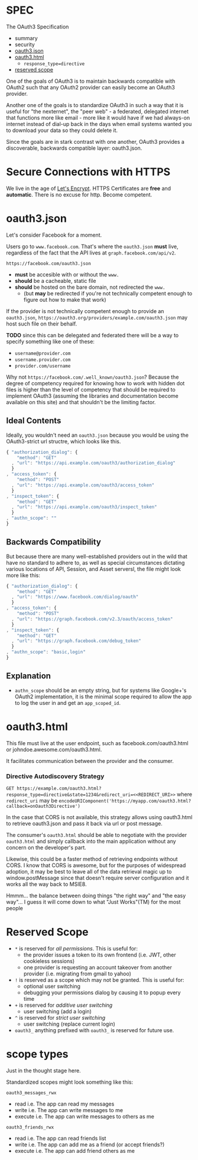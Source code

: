 # SPEC
The OAuth3 Specification

* summary
* security
* [oauth3.json](#oauth3json)
* [oauth3.html](#oauth3html)
  * `response_type=directive`
* [reserved scope](#reserved-scope)

One of the goals of OAuth3 is to maintain backwards compatible with OAuth2 such that any OAuth2 provider can easily become an OAuth3 provider.

Another one of the goals is to standardize OAuth3 in such a way that it is useful for "the nexternet", the "peer web" - a federated, delegated internet that functions more like email - more like it would have if we had always-on internet instead of dial-up back in the days when email systems wanted you to download your data so they could delete it.

Since the goals are in stark contrast with one another, OAuth3 provides a discoverable, backwards compatible layer: oauth3.json.

Secure Connections with HTTPS
=============================

We live in the age of [Let's Encrypt](https://letsencrypt.org).
HTTPS Certificates are **free** and **automatic**. There is no excuse for http. Become competent.

oauth3.json
===========

Let's consider Facebook for a moment.

Users go to `www.facebook.com`. That's where the `oauth3.json` **must** live,
regardless of the fact that the API lives at `graph.facebook.com/api/v2`.

`https://facebook.com/oauth3.json`
  * **must** be accesible with or without the `www.`
  * **should** be a cacheable, static file
  * **should** be hosted on the bare domain, not redirected the `www.`
    * (but **may** be redirected if you're not technically competent enough to figure out how to make that work)

If the provider is not technically competent enough to provide an `oauth3.json`, `https://oauth3.org/providers/example.com/oauth3.json` may host such file on their behalf.

**TODO** since this can be delegated and federated there will be a way to specify something like one of these:
  * `username@provider.com`
  * `username.provider.com`
  * `provider.com/username`

Why not `https://facebook.com/.well_known/oauth3.json`? Because the degree of competency required for knowing how to work with hidden dot files is higher than the level of competency that should be required to implement OAuth3 (assuming the libraries and documentation become available on this site) and that shouldn't be the limiting factor.

Ideal Contents
--------

Ideally, you wouldn't need an `oauth3.json` because you would be using the OAuth3-strict url structre, which looks like this.

```javascript
{ "authorization_dialog": {
    "method": "GET"
  , "url": "https://api.example.com/oauth3/authorization_dialog"
  }
, "access_token": {
    "method": "POST"
  , "url": "https://api.example.com/oauth3/access_token"
  }
, "inspect_token": {
    "method": "GET"
  , "url": "https://api.example.com/oauth3/inspect_token"
  }
, "authn_scope": ""
}
```

Backwards Compatibility
--------

But because there are many well-established providers out in the wild that have no standard to adhere to, as well as special circumstances dictating various locations of API, Session, and Asset serversl, the file might look more like this:

```javascript
{ "authorization_dialog": {
    "method": "GET"
  , "url": "https://www.facebook.com/dialog/oauth"
  }
, "access_token": {
    "method": "POST"
  , "url": "https://graph.facebook.com/v2.3/oauth/access_token"
  }
, "inspect_token": {
    "method": "GET"
  , "url": "https://graph.facebook.com/debug_token"
  }
, "authn_scope": "basic,login"
}
```

Explanation
-----------

* `authn_scope` should be an empty string, but for systems like Google+'s OAuth2 implementation, it is the minimal scope required to allow the app to log the user in and get an `app_scoped_id`.

oauth3.html
===========

This file must live at the user endpoint, such as facebook.com/oauth3.html or johndoe.awesome.com/oauth3.html.

It facilitates communication between the provider and the consumer.

### Directive Autodiscovery Strategy

`GET https://example.com/oauth3.html?response_type=directive&state=1234&redirect_uri=<<REDIRECT_URI>>`
where `redirect_uri` may be `encodeURIComponent('https://myapp.com/oauth3.html?callback=onOauth3Directive')`

In the case that CORS is not available, this strategy allows using oauth3.html to retrieve oauth3.json and pass it back via url or post message.

The consumer's `oauth3.html` should be able to negotiate with the provider `oauth3.html` and simply callback into the main application without any concern on the developer's part.

Likewise, this could be a faster method of retrieving endpoints without CORS. I know that CORS is awesome, but for the purposes of widespread adoption, it may be best to leave all of the data retrieval magic up to window.postMessage since that doesn't require server configuration and it works all the way back to MSIE8.

Hmmm... the balance between doing things "the right way" and "the easy way"... I guess it will come down to what "Just Works"(TM) for the most people

Reserved Scope
==============

* `*` is reserved for *all permissions*. This is useful for:
  * the provider issues a token to its own frontend (i.e. JWT, other cookieless sessions)
  * one provider is requesting an account takeover from another provider (i.e. migrating from gmail to yahoo)
* `!` is reserved as a scope which may not be granted. This is useful for:
  * optional user switching
  * debugging your permissions dialog by causing it to popup every time
* `+` is reserved for *additive user switching*
  * user switching (add a login)
* `^` is reserved for *strict user switching*
  * user switching (replace current login)
* `oauth3_` anything prefixed with `oauth3_` is reserved for future use.

scope types
===========

Just in the thought stage here.

Standardized scopes might look something like this:

`oauth3_messages_rwx`

* read i.e. The app can read my messages
* write i.e. The app can write messages to me
* execute i.e. The app can write messages to others as me

`oauth3_friends_rwx`

* read i.e. The app can read friends list
* write i.e. The app can add me as a friend (or accept friends?)
* execute i.e. The app can add friend others as me
